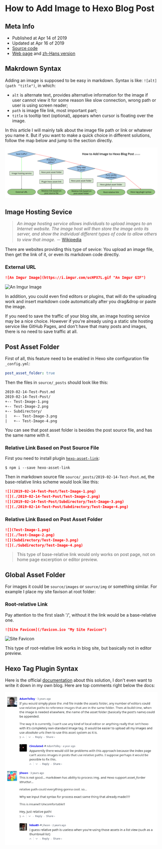 # How to Add Image to Hexo Blog Post

## Meta Info

- Published at Apr 14 of 2019
- Updated at Apr 16 of 2019
- [Source code][source]
- [Web page][page] and [zh-Hans version][page_zhs]

[source]: https://raw.githubusercontent.com/liolok/liolok.com/master/how-to-add-image-to-hexo-blog-post/index.md
[page]: https://liolok.com/how-to-add-image-to-hexo-blog-post
[page_zhs]: https://liolok.com/zhs/how-to-add-image-to-hexo-blog-post

## Makrdown Syntax

Adding an image is supposed to be easy in markdown. Syntax is like: `![alt](path "title")`, in which:

- `alt` is alternate text, provides alternative information for the image if user cannot view it for some reason like slow connection, wrong path or user is using screen reader;
- `path` is image file link, most important part;
- `title` is tooltip text (optional), appears when cursor is floating over the image.

In this article I will mainly talk about the image file path or link or whatever you name it. But if you want to make a quick choice in different solutions, follow the map below and jump to the section directly.

![Quick Choice](quick-choice.webp "Make a Quick Choice")

## Image Hosting Sevice

> *An image hosting service allows individuals to upload images to an Internet website. The image host will then store the image onto its server, and show the individual different types of code to allow others to view that image.* － [Wikipedia](https://en.wikipedia.org/wiki/Image_hosting_service "Image hosting service - Wikipedia")

There are websites providing this type of sevice: You upload an image file, then get the link of it, or even its markdown code directly.

### External URL

```md
![An Imgur Image](https://i.imgur.com/ucHPX7L.gif "An Imgur GIF")
```

![An Imgur Image](https://i.imgur.com/ucHPX7L.gif "An Imgur GIF")

In addition, you could even find editors or plugins, that will do the uploading work and insert markdown code automatically after you drag&drop or paste the image.

If you need to save the traffic of your blog site, an image hosting service may be a nice choice. However if you're already using a static site hosting service like GitHub Pages, and don't have that many posts and images, there is no need to save traffic at all.

## Post Asset Folder

First of all, this feature need to be enabled in Hexo site configuration file `_config.yml`:

```yml
post_asset_folder: true
```

Then the files in `source/_posts` should look like this:

```
2019-02-14-Test-Post.md
2019-02-14-Test-Post/
+-- Test-Image-1.png
+-- Test-Image-2.png
+-- Subdirectory/
|   +-- Test-Image-3.png
|   +-- Test-Image-4.png
```

You can see that post asset folder is besides the post source file, and has the same name with it.

### Relative Link Based on Post Source File

First you need to install plugin [`hexo-asset-link`](https://www.npmjs.com/package/hexo-asset-link):

```shell
$ npm i --save hexo-asset-link
```

Then in markdown source file `source/_posts/2019-02-14-Test-Post.md`, the base-relative links scheme would look like this:

```md
![](2019-02-14-Test-Post/Test-Image-1.png)
![](./2019-02-14-Test-Post/Test-Image-2.png)
![](2019-02-14-Test-Post/Subdirectory/Test-Image-3.png)
![](./2019-02-14-Test-Post/Subdirectory/Test-Image-4.png)
```

### Relative Link Based on Post Asset Folder

```md
![](Test-Image-1.png)
![](./Test-Image-2.png)
![](Subdirectory/Test-Image-3.png)
![](./Subdirectory/Test-Image-4.png)
```

> This type of base-relative link would only works on post page, not on home page excerption or editor preview.

## Global Asset Folder

For images it could be `source/images` or `source/img` or something similar. For example I place my site favison at root folder:

### Root-relative Link

Pay attention to the first slash '/', without it the link would be a base-relative one.

```md
![Site Favicon](/favicon.ico "My Site Favicon")
```

![Site Favicon](/favicon.ico "My Site Favicon")

This type of root-relative link works in blog site, but basically not in editor preview.

## Hexo Tag Plugin Syntax

Here is the official [documentation](https://hexo.io/docs/asset-folders#Tag-Plugins-For-Relative-Path-Referencing "Tag Plugins For Relative Path Referencing") about this solution, I don't even want to write it down in my own blog. Here are top comments right below the docs:

![Top Comments of Tag Syntax](top-commets-of-tag-syntax.webp "Top comments of tag syntax")
